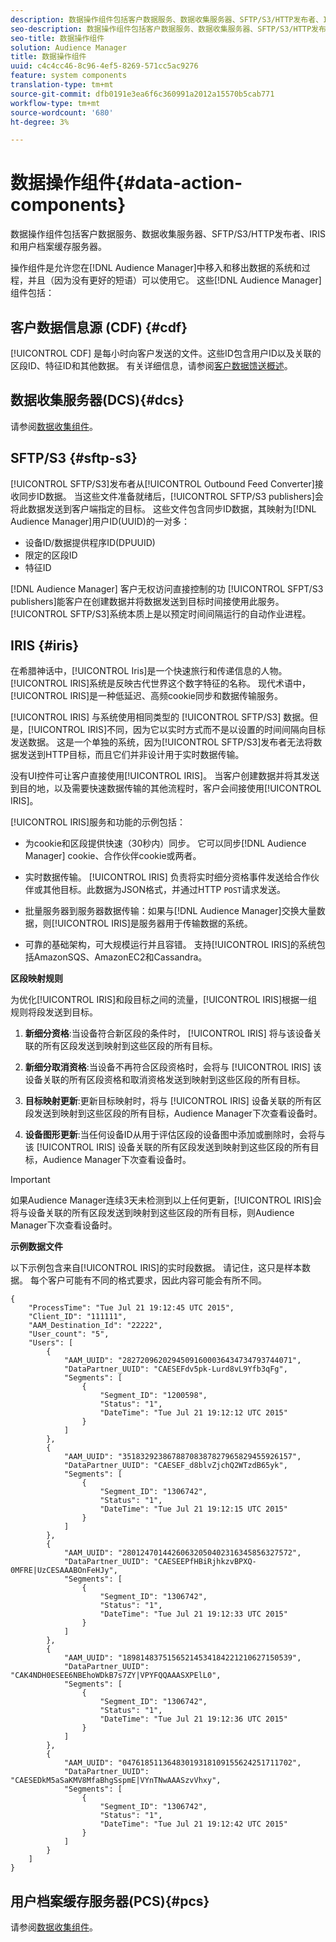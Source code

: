 ```yaml
---
description: 数据操作组件包括客户数据服务、数据收集服务器、SFTP/S3/HTTP发布者、IRIS和用户档案缓存服务器。
seo-description: 数据操作组件包括客户数据服务、数据收集服务器、SFTP/S3/HTTP发布者、IRIS和用户档案缓存服务器。
seo-title: 数据操作组件
solution: Audience Manager
title: 数据操作组件
uuid: c4c4cc46-8c96-4ef5-8269-571cc5ac9276
feature: system components
translation-type: tm+mt
source-git-commit: dfb0191e3ea6f6c360991a2012a15570b5cab771
workflow-type: tm+mt
source-wordcount: '680'
ht-degree: 3%

---
```



# 数据操作组件{#data-action-components}

数据操作组件包括客户数据服务、数据收集服务器、SFTP/S3/HTTP发布者、IRIS和用户档案缓存服务器。

<!-- 

c_compact.xml

 -->

操作组件是允许您在[!DNL Audience Manager]中移入和移出数据的系统和过程，并且（因为没有更好的短语）可以使用它。 这些[!DNL Audience Manager]组件包括：

## 客户数据信息源 (CDF) {#cdf}

[!UICONTROL CDF] 是每小时向客户发送的文件。这些ID包含用户ID以及关联的区段ID、特征ID和其他数据。 有关详细信息，请参阅[客户数据馈送概述](../../features/cdf-files.md)。

## 数据收集服务器(DCS){#dcs}

请参阅[数据收集组件](../../reference/system-components/components-data-collection.md)。

## SFTP/S3 {#sftp-s3}

[!UICONTROL SFTP/S3]发布者从[!UICONTROL Outbound Feed Converter]接收同步ID数据。 当这些文件准备就绪后，[!UICONTROL SFTP/S3 publishers]会将此数据发送到客户端指定的目标。 这些文件包含同步ID数据，其映射为[!DNL Audience Manager]用户ID(UUID)的一对多：

* 设备ID/数据提供程序ID(DPUUID)
* 限定的区段ID
* 特征ID

[!DNL Audience Manager] 客户无权访问直接控制的功 [!UICONTROL SFPT/S3 publishers]能客户在创建数据并将数据发送到目标时间接使用此服务。 [!UICONTROL SFTP/S3]系统本质上是以预定时间间隔运行的自动作业进程。

## IRIS {#iris}

在希腊神话中，[!UICONTROL Iris]是一个快速旅行和传递信息的人物。 [!UICONTROL IRIS]系统是反映古代世界这个数字特征的名称。 现代术语中，[!UICONTROL IRIS]是一种低延迟、高频cookie同步和数据传输服务。

[!UICONTROL IRIS] 与系统使用相同类型的 [!UICONTROL SFTP/S3] 数据。但是，[!UICONTROL IRIS]不同，因为它以实时方式而不是以设置的时间间隔向目标发送数据。 这是一个单独的系统，因为[!UICONTROL SFTP/S3]发布者无法将数据发送到HTTP目标，而且它们并非设计用于实时数据传输。

没有UI控件可让客户直接使用[!UICONTROL IRIS]。 当客户创建数据并将其发送到目的地，以及需要快速数据传输的其他流程时，客户会间接使用[!UICONTROL IRIS]。

[!UICONTROL IRIS]服务和功能的示例包括：

* 为cookie和区段提供快速（30秒内）同步。 它可以同步[!DNL Audience Manager] cookie、合作伙伴cookie或两者。
* 实时数据传输。 [!UICONTROL IRIS] 负责将实时细分资格事件发送给合作伙伴或其他目标。此数据为JSON格式，并通过HTTP `POST`请求发送。

* 批量服务器到服务器数据传输：如果与[!DNL Audience Manager]交换大量数据，则[!UICONTROL IRIS]是服务器用于传输数据的系统。

* 可靠的基础架构，可大规模运行并且容错。 支持[!UICONTROL IRIS]的系统包括AmazonSQS、AmazonEC2和Cassandra。

**区段映射规则**

为优化[!UICONTROL IRIS]和段目标之间的流量，[!UICONTROL IRIS]根据一组规则将段发送到目标。

1. **新细分资格**:当设备符合新区段的条件时， [!UICONTROL IRIS] 将与该设备关联的所有区段发送到映射到这些区段的所有目标。

1. **新细分取消资格**:当设备不再符合区段资格时，会将与 [!UICONTROL IRIS] 该设备关联的所有区段资格和取消资格发送到映射到这些区段的所有目标。

1. **目标映射更新**:更新目标映射时，将与 [!UICONTROL IRIS] 设备关联的所有区段发送到映射到这些区段的所有目标，Audience Manager下次查看设备时。

1. **设备图形更新**:当任何设备ID从用于评估区段的设备图中添加或删除时，会将与该 [!UICONTROL IRIS] 设备关联的所有区段发送到映射到这些区段的所有目标，Audience Manager下次查看设备时。

>[!IMPORTANT]
>
>如果Audience Manager连续3天未检测到以上任何更新，[!UICONTROL IRIS]会将与设备关联的所有区段发送到映射到这些区段的所有目标，则Audience Manager下次查看设备时。

**示例数据文件**

以下示例包含来自[!UICONTROL IRIS]的实时段数据。 请记住，这只是样本数据。 每个客户可能有不同的格式要求，因此内容可能会有所不同。

```
{
    "ProcessTime": "Tue Jul 21 19:12:45 UTC 2015",
    "Client_ID": "111111",
    "AAM_Destination_Id": "22222",
    "User_count": "5",
    "Users": [
        {
            "AAM_UUID": "28272096202945091600036434734793744071",
            "DataPartner_UUID": "CAESEFdv5pk-Lurd8vL9Yfb3qFg",
            "Segments": [
                {
                    "Segment_ID": "1200598",
                    "Status": "1",
                    "DateTime": "Tue Jul 21 19:12:12 UTC 2015"
                }
            ]
        },
        {
            "AAM_UUID": "35183292386788708387827965829455926157",
            "DataPartner_UUID": "CAESEF_d8blvZjchQ2WTzdB65yk",
            "Segments": [
                {
                    "Segment_ID": "1306742",
                    "Status": "1",
                    "DateTime": "Tue Jul 21 19:12:15 UTC 2015"
                }
            ]
        },
        {
            "AAM_UUID": "28012470144260632050402316345856327572",
            "DataPartner_UUID": "CAESEEPfHBiRjhkzvBPXQ-0MFRE|UzCESAAABOnFeHJy",
            "Segments": [
                {
                    "Segment_ID": "1306742",
                    "Status": "1",
                    "DateTime": "Tue Jul 21 19:12:33 UTC 2015"
                }
            ]
        },
        {
            "AAM_UUID": "18981483751565214534184221210627150539",
            "DataPartner_UUID": "CAK4NDH0ESEE6NBEhoWDkB7s7ZY|VPYFQQAAASXPElL0",
            "Segments": [
                {
                    "Segment_ID": "1306742",
                    "Status": "1",
                    "DateTime": "Tue Jul 21 19:12:36 UTC 2015"
                }
            ]
        },
        {
            "AAM_UUID": "04761851136483019318109155624251711702",
            "DataPartner_UUID": "CAESEDkM5aSaKMV8MfaBhgSspmE|VYnTNwAAASzvVhxy",
            "Segments": [
                {
                    "Segment_ID": "1306742",
                    "Status": "1",
                    "DateTime": "Tue Jul 21 19:12:42 UTC 2015"
                }
            ]
        }
    ]
}
```

## 用户档案缓存服务器(PCS){#pcs}

请参阅[数据收集组件](../../reference/system-components/components-data-collection.md)。
